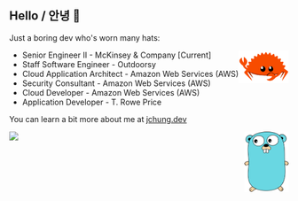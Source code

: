 ## Hello / 안녕 👋

Just a boring dev who's worn many hats:

<img align="right" width="90px" src="images/rustacean-flat-gesture.png" />

* Senior Engineer II - McKinsey & Company [Current]
* Staff Software Engineer - Outdoorsy
* Cloud Application Architect - Amazon Web Services (AWS)
* Security Consultant - Amazon Web Services (AWS)
* Cloud Developer - Amazon Web Services (AWS)
* Application Developer - T. Rowe Price

You can learn a bit more about me at [jchung.dev](https://jchung.dev)

<img align="right" width="80px" src="images/gopher.svg" />

![](https://github-readme-stats.vercel.app/api/top-langs/?username=jameschung&hide_border=true&layout=compact&theme=dark)
